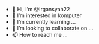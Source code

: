 - 👋 Hi, I’m @Irgansyah22
- 👀 I’m interested in komputer
- 🌱 I’m currently learning ...
- 💞️ I’m looking to collaborate on ...
- 📫 How to reach me ...

<!---
Irgansyah22/Irgansyah22 is a ✨ special ✨ repository because its `README.md` (this file) appears on your GitHub profile.
You can click the Preview link to take a look at your changes.
--->
